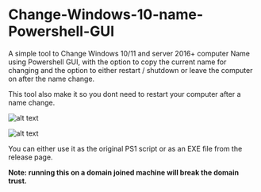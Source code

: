 # Change-Windows-10-name-Powershell-GUI
A simple tool to Change Windows 10/11 and server 2016+ computer Name using Powershell GUI, with the option to copy the current name for changing and the option to either restart / shutdown or leave the computer on after the name change.

This tool also make it so you dont need to restart your computer after a name change.

![alt text](https://i.imgur.com/p1QwMOv.png)

![alt text](https://i.imgur.com/BHf7gjy.png)

You can either use it as the original PS1 script or as an EXE file from the release page.

<strong>Note: running this on a domain joined machine will break the domain trust.</strong>
